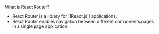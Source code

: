 
What is React Router?
- React Router is a library for [[React.js]] applications.
- React Router enables navigation between different components/pages in a single page application.